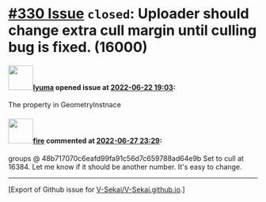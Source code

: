 # [\#330 Issue](https://github.com/V-Sekai/V-Sekai.github.io/issues/330) `closed`: Uploader should change extra cull margin until culling bug is fixed. (16000)

#### <img src="https://avatars.githubusercontent.com/u/39946030?v=4" width="50">[lyuma](https://github.com/lyuma) opened issue at [2022-06-22 19:03](https://github.com/V-Sekai/V-Sekai.github.io/issues/330):

The property in GeometryInstnace

#### <img src="https://avatars.githubusercontent.com/u/32321?u=c2e06a3d2b49a467aa907e54aa259516440267cc&v=4" width="50">[fire](https://github.com/fire) commented at [2022-06-27 23:29](https://github.com/V-Sekai/V-Sekai.github.io/issues/330#issuecomment-1168033707):

groups @ 48b717070c6eafd99fa91c56d7c659788ad64e9b Set to cull at 16384. Let me know if it should be another number. It's easy to change.


-------------------------------------------------------------------------------



[Export of Github issue for [V-Sekai/V-Sekai.github.io](https://github.com/V-Sekai/V-Sekai.github.io).]
